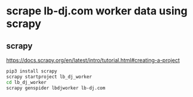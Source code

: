 # scrape lb-dj.com worker data using scrapy

## scrapy

https://docs.scrapy.org/en/latest/intro/tutorial.html#creating-a-project

```bash
pip3 install scrapy
scrapy startproject lb_dj_worker
cd lb_dj_worker
scrapy genspider lbdjworker lb-dj.com
```